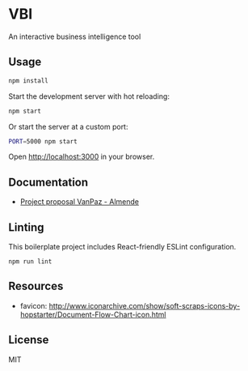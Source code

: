 # VBI

An interactive business intelligence tool

## Usage

```bash
npm install
```

Start the development server with hot reloading:

```bash
npm start
```

Or start the server at a custom port:

```bash
PORT=5000 npm start
```

Open [http://localhost:3000](http://localhost:3000) in your browser.



## Documentation

- [Project proposal VanPaz - Almende](https://docs.google.com/document/d/1OWbAK-HDqPnxJKWY0XlOCVOWULQK7W49x1jcOR7NptE/edit#heading=h.i1dd2f21kn7i)


## Linting

This boilerplate project includes React-friendly ESLint configuration.

```
npm run lint
```

## Resources

- favicon: http://www.iconarchive.com/show/soft-scraps-icons-by-hopstarter/Document-Flow-Chart-icon.html


## License

MIT
